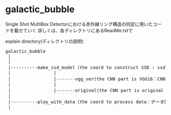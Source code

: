 # galactic_bubble

Single Shot MultiBox Detectorにおける赤外線リング構造の同定に用いたコードを載せていく
詳しくは、各ディレクトリにあるReadMe.txtで


explain directory(ディレクトリの説明)
<pre>
galactic_bubble
 |
 |
 |----------make_ssd_model（the coord to construct SSD : ssdを構築するためのコード）
 |                |
 |                |-------vgg_ver(the CNN part is VGG16：CNN部分がVGG16にしたSSDのコード)
 |                |
 |                |-------original(the CNN part is original : CNN部分がオリジナル)
 |
 |----------play_with_data（the coord to process data：データ加工のためのコード）
 |
</pre>
